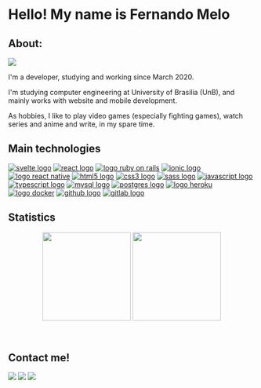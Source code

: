 # Hello! My name is Fernando Melo

## About:

<!-- Typing SVG by DenverCoder1 - https://github.com/DenverCoder1/readme-typing-svg -->
<img src="https://readme-typing-svg.herokuapp.com?size=22&color=308472&vCenter=true&width=800&lines=Web+and+mobile+developer;Computers+engineering+student+at+University+of+brasilia;Post-junior+at+junior+company+Struct">

I'm a developer, studying and working since March 2020.

I'm studying computer engineering at University of Brasilia (UnB), and mainly works with website and mobile development.

As hobbies, I like to play video games (especially fighting games), watch series and anime and write, in my spare time.

## Main technologies

[![svelte logo](https://img.shields.io/badge/Svelte-FF3E00?style=flat&logo=svelte&logoColor=white)](#)
[![react logo](https://img.shields.io/badge/React-20232A?style=flat&logo=react&logoColor=61DAFB)](#)
[![logo ruby ​​on rails](https://img.shields.io/badge/Ruby--on--Rails-D30001?style=flat&logo=rubyonrails&logoColor=white)](#)
[![ionic logo](https://img.shields.io/badge/Ionic-488AFF?style=flat&logo=ionic&logoColor=white)](#)
[![logo react native](https://img.shields.io/badge/React--Native-61DAFB?style=flat&logo=react&logoColor=20232A)](#)
[![html5 logo](https://img.shields.io/badge/HTML-239120?style=flat&logo=html5&logoColor=white)](#)
[![css3 logo](https://img.shields.io/badge/CSS-239120?&style=flat&logo=css3&logoColor=white)](#)
[![sass logo](https://img.shields.io/badge/SASS-BF4080?&style=flat&logo=sass&logoColor=white)](#)
[![javascript logo](https://img.shields.io/badge/JavaScript-F7DF1E?style=flat&logo=javascript&logoColor=black)](#)
[![typescript logo](https://img.shields.io/badge/TypeScript-007ACC?style=flat&logo=typescript&logoColor=white)](#)
[![mysql logo](https://img.shields.io/badge/MySQL-00000F?style=flat&logo=mysql&logoColor=white)](#)
[![postgres logo](https://img.shields.io/badge/PostgreSQL-336781?style=flat&logo=PostgreSQL&logoColor=white)](#)
[![logo heroku](https://img.shields.io/badge/Heroku-430098?style=flat&logo=heroku&logoColor=white)](#)
[![logo docker](https://img.shields.io/badge/Docker-2496ED?style=flat&logo=docker&logoColor=white)](#)
[![github logo](https://img.shields.io/badge/GitHub-100000?style=flat&logo=github&logoColor=white)](#)
[![gitlab logo](https://img.shields.io/badge/GitLab-FC6D26?style=flat&logo=gitlab&logoColor=white)](#)

<!-- Badges created from the following tutorial:
https://www.linkedin.com/pulse/como-criar-badges-figurinhas-personalizadas-github-giacomelli/ -->

## Statistics

<p align="center">
  <img height="180em" src="https://github-readme-stats.vercel.app/api?username=Nandosts&show_icons=true&theme=synthwave&include_all_commits=true&count_private=true&bg_color=30,354b45,308472&title_color=fff&text_color=fff&locale=en"/>
  <img height="180em" src="https://github-readme-stats.vercel.app/api/top-langs/?username=Nandosts&layout=compact&langs_count=7&theme=synthwave&bg_color=30,354b45,308472&title_color=fff&text_color=fff&locale=en"/>
</p>

<br />

## Contact me!

<div>
  <a href="https://www.instagram.com/fernando.jsts/" target="_blank"><img src="https://img.shields.io/badge/-Instagram-E4405F?style=for-the-badge&logo=instagram&logoColor=white" target="_blank"></a>
  <a href = "mailto:fernando.jsts@gmail.com"><img src="https://img.shields.io/badge/-Gmail-EA4335?style=for-the-badge&logo=gmail&logoColor=white" target="_blank"></a>
  <a href="https://www.linkedin.com/in/fernando-sm/" target="_blank"><img src="https://img.shields.io/badge/-LinkedIn-0A66C2?style=for-the-badge&logo=linkedin&logoColor=white" target="_blank"></a>
</div>
